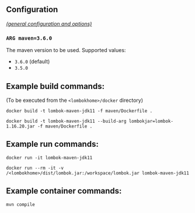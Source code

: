 ## Configuration

[_(general configuration and options)_](../readme.md)

### `ARG maven=3.6.0`

The maven version to be used. Supported values:

- `3.6.0` (default)
- `3.5.0`

## Example build commands:

(To be executed from the `<lombokhome>/docker` directory)

```
docker build -t lombok-maven-jdk11 -f maven/Dockerfile .

docker build -t lombok-maven-jdk11 --build-arg lombokjar=lombok-1.16.20.jar -f maven/Dockerfile .
```

## Example run commands:

```
docker run -it lombok-maven-jdk11

docker run --rm -it -v /<lombokhome>/dist/lombok.jar:/workspace/lombok.jar lombok-maven-jdk11
```

## Example container commands:

```
mvn compile
```
